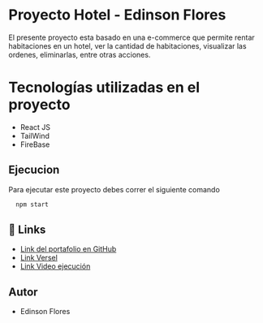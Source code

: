 
# Proyecto Hotel - Edinson Flores

El presente proyecto esta basado en una e-commerce que permite rentar habitaciones en un hotel, ver la cantidad de habitaciones, visualizar las ordenes, eliminarlas, entre otras acciones.

# Tecnologías utilizadas en el proyecto

- React JS
- TailWind
- FireBase




## Ejecucion

Para ejecutar este proyecto debes correr el siguiente comando

```bash
  npm start
```


## 🔗 Links
- [Link del portafolio en GitHub](https://github.com/Edinsonafp/DesafioReact_01_EdinsonFlores.git)
- [Link Versel](https://desafio-react-01-edinson-flores.vercel.app/)
- [Link Video ejecución](https://drive.google.com/file/d/18Uz8uCCCOEgk88sWEA7TSGMfqZLDhFfi/view?usp=sharing)

## Autor

- Edinson Flores

